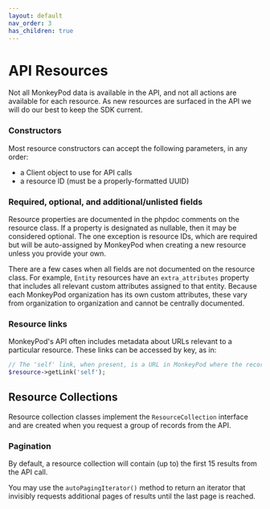 ```yaml
---
layout: default
nav_order: 3
has_children: true
---
```


# API Resources
Not all MonkeyPod data is available in the API, and not all actions are 
available for each resource. As new resources are surfaced in the API
we will do our best to keep the SDK current.

### Constructors
Most resource constructors can accept the following parameters, in any order:
* a Client object to use for API calls
* a resource ID (must be a properly-formatted UUID)

### Required, optional, and additional/unlisted fields
Resource properties are documented in the phpdoc comments on the resource 
class. If a property is designated as nullable, then it may be considered 
optional. The one exception is resource IDs, which are required but will 
be auto-assigned by MonkeyPod when creating a new resource unless you provide
your own.

There are a few cases when all fields are not documented on the resource
class. For example, ```Entity``` resources have an ```extra_attributes``` property
that includes all relevant custom attributes assigned to that entity. Because
each MonkeyPod organization has its own custom attributes, these vary from
organization to organization and cannot be centrally documented.

### Resource links
MonkeyPod's API often includes metadata about URLs relevant to a particular
resource. These links can be accessed by key, as in:

```php 
// The 'self' link, when present, is a URL in MonkeyPod where the record can be viewed
$resource->getLink('self');
```

## Resource Collections
Resource collection classes implement the ```ResourceCollection``` interface and
are created when you request a group of records from the API.

### Pagination
By default, a resource collection will contain (up to) the first 15 results
from the API call. 

You may use the ```autoPagingIterator()``` method to return an iterator that 
invisibly requests additional pages of results until the last page is reached. 
